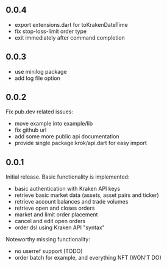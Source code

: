 ## 0.0.4

- export extensions.dart for toKrakenDateTime
- fix stop-loss-limit order type
- exit immediately after command completion

## 0.0.3

- use minilog package
- add log file option

## 0.0.2

Fix pub.dev related issues:

- move example into example/lib
- fix github url
- add some more public api documentation
- provide single package:krok/api.dart for easy import

## 0.0.1

Initial release. Basic functionality is implemented:

- basic authentication with Kraken API keys
- retrieve basic market data (assets, asset pairs and ticker)
- retrieve account balances and trade volumes
- retrieve open and closes orders
- market and limit order placement
- cancel and edit open orders
- order dsl using Kraken API "syntax"

Noteworthy missing functionality:

- no userref support (TODO)
- order batch for example, and everything NFT (WON'T DO)
